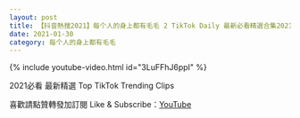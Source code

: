 ```yaml
---
layout: post
title: 【抖音熱搜2021】每个人的身上都有毛毛 2 TikTok Daily 最新必看精選合集2021 01 30
date: 2021-01-30
category: 每个人的身上都有毛毛
---
```


{% include youtube-video.html id="3LuFFhJ6ppI" %}

2021必看 最新精選 Top TikTok Trending Clips

喜歡請點贊轉發加訂閱 Like & Subscribe：[YouTube](https://www.youtube.com/channel/UCAoR7VcanIPd04uEq_GIylA/videos)

